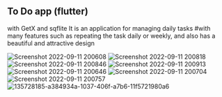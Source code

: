 ## To Do app (flutter)
with GetX and sqflite
It is an application for managing daily tasks
#with many features such as repeating the task daily or weekly, and also has a beautiful and attractive design


![Screenshot 2022-09-11 200608](https://user-images.githubusercontent.com/94804979/189543015-6c4ae3af-5234-4c94-b2d4-7fd879eeb686.png)
![Screenshot 2022-09-11 200818](https://user-images.githubusercontent.com/94804979/189543019-82e041b8-2de9-4a66-942f-a9c0d85b1e12.png)
![Screenshot 2022-09-11 200846](https://user-images.githubusercontent.com/94804979/189543020-7dd5fc2a-9bf8-4c01-a0e7-b20b4a85cd0e.png)
![Screenshot 2022-09-11 200913](https://user-images.githubusercontent.com/94804979/189543021-36ce8521-500d-45c5-a97e-ffe8a7383084.png)
![Screenshot 2022-09-11 200646](https://user-images.githubusercontent.com/94804979/189543022-0d639201-ac0e-4f47-a950-feeaa5b596c1.png)
![Screenshot 2022-09-11 200704](https://user-images.githubusercontent.com/94804979/189543024-2ce7f99d-13c6-41b8-8526-28515a1b6938.png)
![Screenshot 2022-09-11 200757](https://user-images.githubusercontent.com/94804979/189543025-c04b2b56-f3f8-4164-afb6-4fb2851e4fec.png)
![135728185-a384934a-1037-406f-a7b6-11f5721980a6](https://user-images.githubusercontent.com/94804979/189543324-a443dbbe-c971-445a-8cb2-50900bea6711.jpg)

